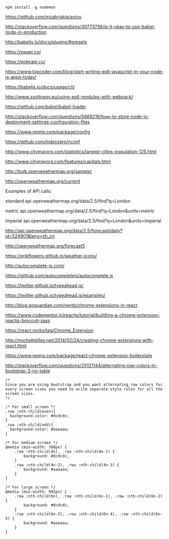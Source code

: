 ```
npm install -g nodemon
```

https://github.com/mzabriskie/axios

http://stackoverflow.com/questions/30773756/is-it-okay-to-use-babel-node-in-production

http://babeljs.io/docs/plugins/#presets

https://swapi.co/

https://pokeapi.co/

https://www.topcoder.com/blog/start-writing-es6-javascript-in-your-node-js-apps-today/

https://babeljs.io/docs/usage/cli/

http://www.zsoltnagy.eu/using-es6-modules-with-webpack/

https://github.com/babel/babel-loader

http://stackoverflow.com/questions/5869216/how-to-store-node-js-deployment-settings-configuration-files

https://www.npmjs.com/package/config

https://github.com/indexzero/nconf

http://www.citymayors.com/statistics/largest-cities-population-125.html

http://www.citymayors.com/features/capitals.html

http://bulk.openweathermap.org/sample/

http://openweathermap.org/current

Examples of API calls:

standard api.openweathermap.org/data/2.5/find?q=London

metric api.openweathermap.org/data/2.5/find?q=London&units=metric

imperial api.openweathermap.org/data/2.5/find?q=London&units=imperial

http://api.openweathermap.org/data/2.5/forecast/daily?id=524901&lang=zh_cn

http://openweathermap.org/forecast5

https://erikflowers.github.io/weather-icons/

http://autocomplete-js.com/

https://github.com/autocompletejs/autocomplete.js

https://twitter.github.io/typeahead.js/

https://twitter.github.io/typeahead.js/examples/

http://blog.goguardian.com/nerds/chrome-extensions-in-react

https://www.codementor.io/reactjs/tutorial/building-a-chrome-extension-reactjs-broccoli-sass

https://react.rocks/tag/Chrome_Extension

http://michelletilley.net/2014/02/24/creating-chrome-extensions-with-react.html

https://www.npmjs.com/package/react-chrome-extension-boilerplate

http://stackoverflow.com/questions/25121144/alternating-row-colors-in-bootstrap-3-no-table

```
/*
Since you are using bootstrap and you want alternating row colors for every screen sizes you need to write separate style rules for all the screen sizes.
*/

/* For small screen */
.row :nth-child(even){
  background-color: #dcdcdc;
}
.row :nth-child(odd){
  background-color: #aaaaaa;
}

/* For medium screen */    
@media (min-width: 768px) {
    .row :nth-child(4n), .row :nth-child(4n-1) {
        background: #dcdcdc;
    }
    .row :nth-child(4n-2), .row :nth-child(4n-3) {
        background: #aaaaaa;
    }
}

/* For large screen */
@media (min-width: 992px) {
    .row :nth-child(6n), .row :nth-child(6n-1), .row :nth-child(6n-2) {
        background: #dcdcdc;
    }
    .row :nth-child(6n-3), .row :nth-child(6n-4), .row :nth-child(6n-5) {
        background: #aaaaaa;
    }
}
```
